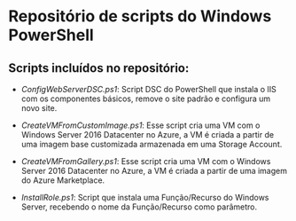 # Repositório de scripts do Windows PowerShell
## Scripts incluídos no repositório:
* _ConfigWebServerDSC.ps1_: Script DSC do PowerShell que instala o IIS com os componentes básicos, remove o site padrão e configura um novo site.

* _CreateVMFromCustomImage.ps1_: Esse script cria uma VM com o Windows Server 2016 Datacenter no Azure, a VM é criada a partir de uma imagem base customizada armazenada em uma Storage Account.

* _CreateVMFromGallery.ps1_: Esse script cria uma VM com o Windows Server 2016 Datacenter no Azure, a VM é criada a partir de uma imagem do Azure Marketplace.

* _InstallRole.ps1_: Script que instala uma Função/Recurso do Windows Server, recebendo o nome da Função/Recurso como parâmetro.
